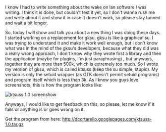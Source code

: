 I know I had to write something about the wake on lan software I was writing. I think it is done, but couldn't test it yet, so I don't wanna rush me and write about it and show it in case it doesn't work, so please stay tunned and wait a bit longer.

So, today I will show and talk you about a new thing I was doing these days.
I started working on a replacement for gksu. gksu is like a graphical su. I was trying to understand it and make it work well enough, but I don't know what was in the mind of the gksu's developers, because what they did was a really wrong approach, I don't know why they wrote first a library and then the application (maybe for plugins, I'm just paraphrasing) , but anyways,
together they are more than 500k, which is extremely too much.
So I wrote my version of gksu, which is called ktsuss (keep the su simple, stupid). My version is only the setuid wrapper (as GTK doesn't permit setuid programs) and program itself which is less than 3k.
As I know you guys love screenshots, this is how the program looks like:

![ktsuss 1.0 screenshow](http://1.bp.blogspot.com/_7bn3_3YdSWU/RirMWAa4iZI/AAAAAAAAAE0/bjUfY8bq2Ek/s320/ktsuss.png)

Anyways, I would like to get feedback on this, so please, let me know if it fails or anything is or goes wrong on it.

Get the program from here: <http://dcortarello.googlepages.com/ktsuss-1.0.tar.gz>
